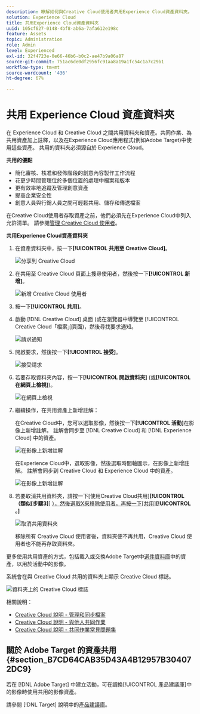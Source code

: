 ```yaml
---
description: 瞭解如何與Creative Cloud使用者共用Experience Cloud資產資料夾。
solution: Experience Cloud
title: 共用Experience Cloud資產資料夾
uuid: 105cf627-0148-4bf8-ab6a-7afa612e198c
feature: Assets
topic: Administration
role: Admin
level: Experienced
exl-id: 32f4723e-0e66-46b6-b0c2-ae47b9a06a87
source-git-commit: 751ac6de0df2956fc91aa8a19a1fc54c1a7c29b1
workflow-type: tm+mt
source-wordcount: '436'
ht-degree: 67%

---
```


# 共用 Experience Cloud 資產資料夾

在 Experience Cloud 和 Creative Cloud 之間共用資料夾和資產。共同作業、為共用資產加上註釋，以及在Experience Cloud應用程式(例如Adobe Target)中使用這些資產。 共用的資料夾必須源自於 Experience Cloud。

**共用的優點**

* 簡化審核、核准和發佈階段的創意內容製作工作流程
* 花更少時間管理位於多個位置的處理中檔案和版本
* 更有效率地追蹤及管理創意資產
* 提高企業安全性
* 創意人員與行銷人員之間可輕鬆共用、儲存和傳送檔案

在Creative Cloud使用者存取資產之前，他們必須先在Experience Cloud中列入允許清單。 請參閱[管理 Creative Cloud 使用者](manage-cc-users.md)。

**共用Experience Cloud資產資料夾**

1. 在資產資料夾中，按一下&#x200B;**[!UICONTROL 共用至 Creative Cloud]**。

   ![分享到 Creative Cloud](../../assets/asset-share-cc.png)
1. 在共用至 Creative Cloud 頁面上搜尋使用者，然後按一下&#x200B;**[!UICONTROL 新增]**。

   ![新增 Creative Cloud 使用者](../../assets/asset-share-cc-page.png)

1. 按一下&#x200B;**[!UICONTROL 共用]**。
1. 啟動 [!DNL Creative Cloud] 桌面 (或在瀏覽器中導覽至 [!UICONTROL Creative Cloud「檔案」]頁面)，然後尋找要求通知。

   ![請求通知](../../assets/cc_share_request.png)
1. 開啟要求，然後按一下&#x200B;**[!UICONTROL 接受]**。

   ![接受請求](../../assets/cc_share_accept.png)
1. 若要存取資料夾內容，按一下&#x200B;**[!UICONTROL 開啟資料夾]** (或&#x200B;**[!UICONTROL 在網頁上檢視]**)。

   ![在網頁上檢視](../../assets/creative_cloud_open_folder.png)
1. 繼續操作，在共用資產上新增註解：

   在Creative Cloud中，您可以選取影像，然後按一下&#x200B;**[!UICONTROL 活動]**&#x200B;在影像上新增註解。 註解會同步至 [!DNL Creative Cloud] 和 [!DNL Experience Cloud] 中的資產。

   ![在影像上新增註解](../../assets/asset_comment_cc.png)

   在Experience Cloud中，選取影像，然後選取時間軸圖示，在影像上新增註解。 註解會同步到 Creative Cloud 和 Experience Cloud 中的資產。

   ![在影像上新增註解](../../assets/asset_comment_mac.png)

1. 若要取消共用資料夾，請按一下[使用Creative Cloud共用]&#x200B;**[!UICONTROL （類似[步驟3]**] [），然後選取X來移除使用者，再按一下[共用]](share.md)**[!UICONTROL 。]**

   ![取消共用資料夾](../../assets/asset_remove_user.png)

   移除所有 Creative Cloud 使用者後，資料夾便不再共用，Creative Cloud 使用者也不能再存取資料夾。

更多使用共用資產的方式，包括載入或交換Adobe Target中[選件資料庫](https://experienceleague.adobe.com/docs/target/using/experiences/offers/manage-content.html?lang=zh-Hant)中的資產，以用於活動中的影像。

系統會在與 Creative Cloud 共用的資料夾上顯示 Creative Cloud 標誌。

![資料夾上的 Creative Cloud 標誌](../../assets/asset-cc-logo.png)

相關說明：

* [Creative Cloud 說明 - 管理和同步檔案](https://helpx.adobe.com/tw/creative-cloud/help/sync-creative-cloud-files.html)
* [Creative Cloud 說明 - 與他人共同作業](https://helpx.adobe.com/tw/creative-cloud/help/collaboration.html)
* [Creative Cloud 說明 - 共同作業常見問題集](https://helpx.adobe.com/tw/creative-cloud/help/collaboration-faq.html)

## 關於 Adobe Target 的資產共用 {#section_B7CD64CAB35D43A4B12957B304072DC9}

若在 [!DNL Adobe Target] 中建立活動，可在調換[!UICONTROL 產品建議庫]中的影像時使用共用的影像資產。

請參閱 [!DNL Target] 說明中的[產品建議庫](https://experienceleague.adobe.com/docs/target/using/experiences/offers/manage-content.html?lang=zh-Hant)。